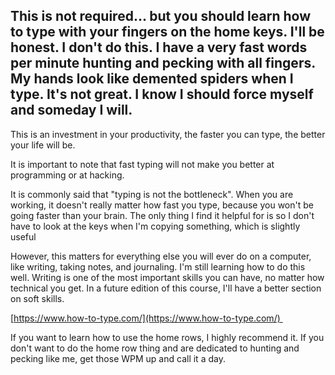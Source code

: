 ## This is not required... but you should learn how to type with your fingers on the home keys. I'll be honest. I don't do this. I have a very fast words per minute hunting and pecking with all fingers. My hands look like demented spiders when I type. It's not great. I know I should force myself and someday I will.

This is an investment in your productivity, the faster you can type, the
better your life will be.

It is important to note that fast typing will not make you better at
programming or at hacking.

It is commonly said that "typing is not the bottleneck". When you are
working, it doesn't really matter how fast you type, because you won't
be going faster than your brain. The only thing I find it helpful for is
so I don't have to look at the keys when I'm copying something, which is
slightly useful

However, this matters for everything else you will ever do on a
computer, like writing, taking notes, and journaling. I'm still learning
how to do this well. Writing is one of the most important skills you can
have, no matter how technical you get. In a future edition of this
course, I'll have a better section on soft skills.

[https://www.how-to-type.com/](https://www.how-to-type.com/) 

If you want to learn how to use the home rows, I highly recommend it. If
you don't want to do the home row thing and are dedicated to hunting and
pecking like me, get those WPM up and call it a day. 
